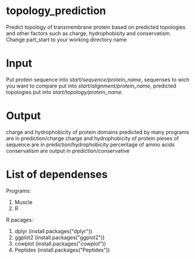 # topology_prediction

Predict topology of transmembrane protein based on predicted topologies and other factors such as charge, hydrophobisity and conservatism.
Change part\_start to your working directory name
# Input
Put protein sequence into _*start/sequence/protein_name*_, sequenses to wich you
want to compare put into _*start/alignment/protein_name*_, predicted topologies put into 
_*start/topology/protein_name*_.

# Output 

charge and hydrophobicity of protein domains predicted by many programs are in prediction/charge
charge and hydrophobicity of protein pieses of sequence are in prediction/hydrophobicity
percentage of amino acids conservatism are output in prediction/conservative

# List of dependenses

Programs:

1. Muscle
2. R

R pacages:

1. dplyr (install.packages("dplyr"))
2. ggplot2 (install.packages("ggplot2"))
3. cowplot (install.packages("cowplot"))
4. Peptides (install.packages("Peptides"))
